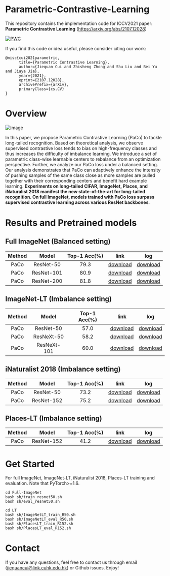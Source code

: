 # Parametric-Contrastive-Learning
This repository contains the implementation code for ICCV2021 paper:  
**Parametric Contrastive Learning** (https://arxiv.org/abs/2107.12028)  

[![PWC](https://img.shields.io/endpoint.svg?url=https://paperswithcode.com/badge/parametric-contrastive-learning/long-tail-learning-on-imagenet-lt)](https://paperswithcode.com/sota/long-tail-learning-on-imagenet-lt?p=parametric-contrastive-learning)

If you find this code or idea useful, please consider citing our work:
```
@misc{cui2021parametric,
      title={Parametric Contrastive Learning}, 
      author={Jiequan Cui and Zhisheng Zhong and Shu Liu and Bei Yu and Jiaya Jia},
      year={2021},
      eprint={2107.12028},
      archivePrefix={arXiv},
      primaryClass={cs.CV}
}
```

# Overview
![image](https://github.com/jiequancui/Parametric-Contrastive-Learning/blob/main/assets/paco.PNG)

In this paper, we propose Parametric Contrastive Learning (PaCo) to tackle long-tailed recognition. Based on theoretical analysis, we observe supervised contrastive loss tends to bias on high-frequency classes and thus increases the difficulty of imbalance learning. We introduce a set of parametric class-wise learnable centers to rebalance from an optimization perspective. Further, we analyze our PaCo loss under a balanced setting. Our analysis demonstrates that PaCo can adaptively enhance the intensity of pushing samples of the same class close as more samples are pulled together with their corresponding centers and benefit hard example learning. **Experiments on long-tailed CIFAR, ImageNet, Places, and iNaturalist 2018 manifest the new state-of-the-art for long-tailed recognition. On full ImageNet, models trained with PaCo loss surpass supervised contrastive learning across various ResNet backbones**.


# Results and Pretrained models
## Full ImageNet (Balanced setting)

 | Method | Model | Top-1 Acc(%) | link | log |  
 | :---: | :---: | :---: | :---: | :---: |
 | PaCo  | ResNet-50  | 79.3 | [download](https://drive.google.com/file/d/1fBbTWJlM3knjN0SIjrLhQw_TeUuoHsOe/view?usp=sharing) | [download](https://drive.google.com/file/d/1G_oTmBxAxwZdIa4YJSCJ-lYslwvsBMiF/view?usp=sharing) |
 | PaCo  | ResNet-101 | 80.9 | [download](https://drive.google.com/file/d/18lAQu33eN4pzhOi6lSmvfK6ORvD0gMGg/view?usp=sharing) | [download](https://drive.google.com/file/d/1axS5ryB-MjoKBRN4N9lVHyLQ2pOfKgMw/view?usp=sharing) |
 | PaCo  | ResNet-200 | 81.8 | [download](https://drive.google.com/file/d/14ZOI8tdUMGZFp08QfYog-aRr541psmur/view?usp=sharing) | [download](https://drive.google.com/file/d/18RNyK9HHSeQOQj69YUX_5Seq_PdGWavv/view?usp=sharing) | 
 
## ImageNet-LT (Imbalance setting)
 | Method | Model | Top-1 Acc(%) | link | log | 
 | :---: | :---: | :---: | :---: | :---: |
 | PaCo  | ResNet-50   | 57.0 | [download](https://drive.google.com/file/d/1a73Ez_k47S2hmD_0L-sLH0OEhxK8SpQt/view?usp=sharing) | [download](https://drive.google.com/file/d/1NmynVzdkSye0FNEEyHSFF1oMc6q2wypJ/view?usp=sharing) |
 | PaCo  | ResNeXt-50  | 58.2 | [download](https://drive.google.com/file/d/1J7pvp-CWx7e2hPFNa1a05Oy9igHSe1eM/view?usp=sharing) | [download](https://drive.google.com/file/d/1ssvsA-xG2oj5wUwmC-Gu_pVZdg9POp7R/view?usp=sharing) |
 | PaCo  | ResNeXt-101 | 60.0 | [download](https://drive.google.com/file/d/1k14zhOwF8NBTb17mUN_UAGBkIIZsVBCV/view?usp=sharing) | [download](https://drive.google.com/file/d/1ZVwUKFb9AozaNKb8aSUXLCy27LgE7Kt2/view?usp=sharing) |
 
 ## iNaturalist 2018 (Imbalance setting)
 | Method | Model | Top-1 Acc(%) | link |  log |
 | :---: | :---: | :---: | :---: | :---: |
 | PaCo  | ResNet-50   | 73.2 | [download]() | [download]() |
 | PaCo  | ResNet-152  | 75.2 | [download]() | [download]() |
 
 ## Places-LT (Imbalance setting)
  | Method | Model | Top-1 Acc(%) | link | log | 
 | :---: | :---: | :---: | :---: | :---: |
 | PaCo  | ResNet-152   | 41.2 | [download]() | [download]() |
 
# Get Started
For full ImageNet, ImageNet-LT, iNaturalist 2018, Places-LT training and evaluation. Note that PyTorch>=1.6.  
```
cd Full-ImageNet
bash sh/train_resnet50.sh
bash sh/eval_resnet50.sh

cd LT
bash sh/ImageNetLT_train_R50.sh
bash sh/ImageNetLT_eval_R50.sh
bash sh/PlacesLT_train_R152.sh
bash sh/PlacesLT_eval_R152.sh
```

# Contact
If you have any questions, feel free to contact us through email (jiequancui@link.cuhk.edu.hk) or Github issues. Enjoy!
 
 
 
 

